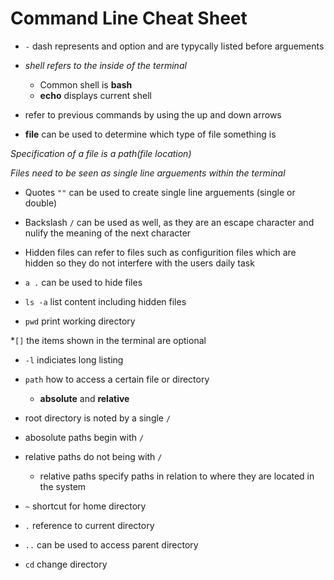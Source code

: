 # Command Line Cheat Sheet

* `-` dash represents and option and are typycally listed before arguements

* _shell refers to the inside of the terminal_
    * Common shell is **bash**
    * **echo** displays current shell

* refer to previous commands by using the up and down arrows 

* **file** can be used to determine which type of file something is 

_Specification of a file is a path(file location)_

_Files need to be seen as single line arguements within the terminal_ 
   * Quotes `""` can be used to create single line arguements (single or double)
   * Backslash `/` can be used as well, as they are an escape character and nulify the meaning of the next character 

* Hidden files can refer to files such as configurition files which are hidden so they do not interfere with the users daily task 

* `a .` can be used to hide files

* `ls -a` list content including hidden files 

* `pwd` print working directory

*`[]` the items shown in the terminal are optional 

* `-l` indiciates long listing 

* `path` how to access a certain file or directory
    *  **absolute** and **relative** 

* root directory is noted by a single `/` 

* abosolute paths begin with `/`

* relative paths do not being with `/` 
    * relative paths specify paths in relation to where they are located in the system 

* `~` shortcut for home directory

* `.` reference to current directory 

* `..` can be used to access parent directory 

* `cd` change directory

